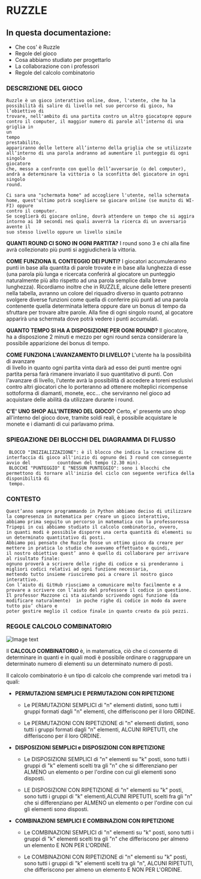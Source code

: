 
# RUZZLE

## In questa documentazione:
  - Che cos' è Ruzzle
  - Regole del gioco
  - Cosa abbiamo studiato per progettarlo 
  - La collaborazione con i professori
  - Regole del calcolo combinatorio


### DESCRIZIONE DEL GIOCO
    Ruzzle è un gioco interattivo online, dove, l'utente, che ha la possibilità di salire di livello nel suo percorso di gioco, ha l’obiettivo di 
    trovare, nell'ambito di una partita contro un altro giocatopre oppure contro il computer, il maggior numero di parole all'interno di una griglia in 
    un 
    tempo      
    prestabilito, 
    appariranno delle lettere all’interno della griglia che se utilizzate all’interno di una parola andranno ad aumentare il punteggio di ogni singolo 
    giocatore   
    che, messo a confronto con quello dell’avversario (o del computer), andrà a determinare la vittoria o la sconfitta del giocatore in ogni singolo 
    round.
    
    Ci sara una "schermata home" ad accogliere l'utente, nella schermata home, quest'ultimo potrà scegliere se giocare online (se munito di WI-FI) oppure 
    contro il computer.
    Se sceglierà di giocare online, dovrà attendere un tempo che si aggira intorno ai 10 secondi nei quali avverrà la ricerca di un avversario avente il 
    suo stesso livello oppure un livello simile
    
  **QUANTI ROUND CI SONO IN OGNI PARTITA?**
    I round sono 3 e chi alla fine avrà collezionato più punti si aggiudicherà la vittoria.
    
  **COME FUNZIONA IL CONTEGGIO DEI PUNTI?**
    I giocatori accumuleranno punti in base alla quantita di parole trovate e in base alla lunghezza di esse (una parola più lunga e ricercata conferirà 
    al giocatore un punteggio naturalmente più alto rispetto ad una parola semplice dalla breve lunghezza). 
    Ricordiamo inoltre che in RUZZLE, alcune delle lettere presenti nella tabella, avranno un colore del riquadro diverso in quanto potranno svolgere 
    diverse funzioni come quella di conferire più punti ad una parola contenente quella determinata lettera oppure dare un bonus di tempo da sfruttare       per trovare altre parole.
    Alla fine di ogni singolo round, al gocatore apparirà una schermata dove potrà vedere i punti accumulati.
    
  **QUANTO TEMPO SI HA A DISPOSIZIONE PER OGNI ROUND?**
    Il giocatore, ha a disposzione 2 minuti e mezzo per ogni round senza considerare la possibile apparizione dei bonus di tempo.
    
  **COME FUNZIONA L'AVANZAMENTO DI LIVELLO?**
    L'utente ha la possibilità di 
    avanzare       
    di livello in quanto ogni partita vinta darà ad esso dei punti mentre ogni partita persa farà rimanere invariato il suo quantitativo di punti.
    Con l'avanzare di livello, l'utente avrà la possibilità di accedere a toreni esclusivi contro altri giocatori che lo porteranno ad ottenere               molteplici ricompense sottoforma di diamanti, monete, ecc... che serviranno nel gioco ad acquistare delle abilità da utilizzare durante i round.
    
  **C'E' UNO SHOP ALL'INTERNO DEL GIOCO?**
    Certo, e' presente uno shop all'interno del gioco dove, tramite soldi reali, è possibile acquistare le monete e i diamanti di cui parlavamo prima.

 ### SPIEGAZIONE DEI BLOCCHI DEL DIAGRAMMA DI FLUSSO 
     BLOCCO "INIZIALIZZAZIONE": è il blocco che indica la creazione di interfaccia di gioco all'inizio di ognuno dei 3 round con conseguente avvio del          countdown del tempo (2.30 min).
     BLOCCHI "PUNTEGGIO" E "NESSUN PUNTEGGIO": sono i blocchi che permettono di tornare all'inizio del ciclo con seguente verifica della disponibilità di 
     tempo.
     

 ### CONTESTO
    Quest’anno sempre programmando in Python abbiamo deciso di utilizzare la compresenza in matematica per creare un gioco interattivo,
    abbiamo prima seguito un percorso in matematica con la professoressa Tripepi in cui abbiamo studiato il calcolo combinatorio, ovvero, 
    in quanti modi è possibile disporre una certa quantità di elementi su un determinato quantitativo di posti.
    Abbiamo poi pensato che Ruzzle fosse un ottimo gioco da creare per mettere in pratica lo studio che avevamo effettuato e quindi,
    il nostro obiettivo quest’ anno è quello di collaborare per arrivare al risultato finale:
    ognuno proverà a scrivere delle righe di codice e si prenderanno i migliori codici relativi ad ogni funzione necessaria,
    mettendo tutto insieme riusciremo poi a creare il nostro gioco interattivo.
    Con l’aiuto di GitHub riusciamo a comunicare molto facilmente e a provare a scrivere con l’aiuto del professore il codice in questione.
    Il professor Mazzone ci sta aiutando scrivendo ogni funzione (da modificare naturalmente)  in poche righe di codice in modo da avere tutto piu’ chiaro e        
    poter gestire meglio il codice finale in quanto creato da più pezzi.
    
  ### REGOLE CALCOLO COMBINATORIO
  ![Image text](https://www.studenti.it/images/matematica/pictures/4131fo/images/FO.4.13.1_9817.png)
   
  Il **CALCOLO COMBINATORIO** è, in matematica, ciò che ci consente di determinare in quanti e in quali modi è possibile ordinare o raggruppare un determinato     numero di elementi su un determinato numero di posti.
  
  Il calcolo combinatorio è un tipo di calcolo che comprende vari metodi tra i quali:
  
  - **PERMUTAZIONI SEMPLICI E PERMUTAZIONI CON RIPETIZIONE**
  
     - Le PERMUTAZIONI SEMPLICI di "n" elementi distinti, sono tutti i gruppi formati dagli "n" elementi, che differiscono per il loro ORDINE.
     
     - Le PERMUTAZIONI CON RIPETIZIONE di "n" elementi distinti, sono tutti i gruppi formati dagli "n" elementi, ALCUNI RIPETUTI, che                                    differiscono per il loro ORDINE.
    
  - **DISPOSIZIONI SEMPLICI e DISPOSIZIONI CON RIPETIZIONE**
  
     - Le DISPOSIZIONI SEMPLICI di "n" elementi su "k" posti, sono  tutti i gruppi di "k" elementi scelti tra gli "n" che si differenziano per ALMENO un        elemento o per l'ordine con cui gli elementi sono disposti.
     
     - LE DISPOSIZIONI CON RIPETIZIONE di "n" elementi su "k" posti, sono tutti i gruppi di "k" elementi,ALCUNI RIPETUTI, scelti fra gli "n" che si        differenziano per ALMENO un elemento o per l'ordine con cui gli elementi sono disposti.
     
  - **COMBINAZIONI SEMPLICI E COMBINAZIONI CON RIPETIZIONE**
  
      - Le COMBINAZIONI SEMPLICI di "n" elementi su "k" posti, sono tutti i gruppi di "k" elementi scelti tra gli "n" che differiscono per almeno un         elemento E NON PER L'ORDINE.
     
     - Le COMBINAZIONI CON RIPETIZIONE di "n" elementi su "k" posti, sono tutti i gruppi di "k" elementi scelti tra gli "n", ALCUNI RIPETUTI, che              differiscono per almeno un elemento E NON PER L'ORDINE. 
  
